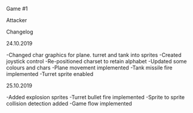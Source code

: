 Game #1

Attacker

Changelog

24.10.2019

-Changed char graphics for plane. turret and tank into sprites
-Created joystick control
-Re-positioned charset to retain alphabet
-Updated some colours and chars
-Plane movement implemented
-Tank missile fire implemented
-Turret sprite enabled

25.10.2019

-Added explosion sprites
-Turret bullet fire implemented
-Sprite to sprite collision detection added
-Game flow implemented
